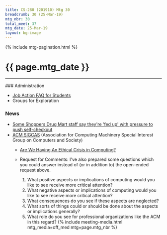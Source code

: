 ```yaml
---
title: CS-280 (201910) Mtg 30
breadcrumb: 30 (25-Mar-19)
mtg_nbr: 30
total_meet: 37
mtg_date: 25-Mar-19
layout: bg-image
---
```

{% include mtg-pagination.html %}
<h1 class="text-center">{{ page.mtg_date }}</h1>
<hr />
### Administration

* [Job Action FAQ for Students](https://www.urfa.ca/images/pdf/Negotiations/UofR-Academic/Job-Action-FAQs-for-Students.pdf)
* Groups for Exploration

### News
* [Some Shoppers Drug Mart staff say they're 'fed up' with pressure to push self-checkout](https://www.cbc.ca/news/business/self-checkout-shoppers-drug-mart-zehrs-loblaw-1.5067618)
* [ACM SIGCAS](https://www.sigcas.org/) (Association for Computing Machinery Special Interest Group on Computers and Society)
  * [Are We Having An Ethical Crisis in Computing?](https://cacm.acm.org/magazines/2019/1/233511-are-we-having-an-ethical-crisis-in-computing/fulltext)
  * Request for Comments:
  I've also prepared some questions which you could answer instead of (or in addition to) the open-ended request above.

    1. What positive aspects or implications of computing would you like to see receive more critical attention?
    1. What negative aspects or implications of computing would you like to see receive more critical attention?
    1. What consequences do you see if these aspects are neglected?
    1. What sorts of things could or should be done about the aspects or implications generally?
    1. What role do you see for professional organizations like the ACM in this regard?
{% include meeting-media.html mtg_media=off_med mtg=page.mtg_nbr %}
